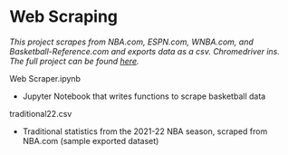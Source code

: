 # Web Scraping

*This project scrapes from NBA.com, ESPN.com, WNBA.com, and Basketball-Reference.com and exports data as a csv. Chromedriver ins. The full project can be found [here](https://jeremydumalig.com/web-scraping/).*

Web Scraper.ipynb
* Jupyter Notebook that writes functions to scrape basketball data

traditional22.csv
* Traditional statistics from the 2021-22 NBA season, scraped from NBA.com (sample exported dataset)
